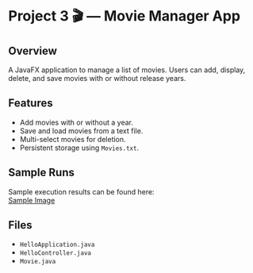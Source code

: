 # Project 3 🎬 — Movie Manager App

## Overview
A JavaFX application to manage a list of movies. Users can add, display, delete, and save movies with or without release years.

## Features
- Add movies with or without a year.  
- Save and load movies from a text file.  
- Multi-select movies for deletion.  
- Persistent storage using `Movies.txt`.

## Sample Runs
Sample execution results can be found here:  
[Sample Image](./1Ascreenshot%20for%20prjt%203.pdf)

## Files
- `HelloApplication.java`  
- `HelloController.java`  
- `Movie.java`  
